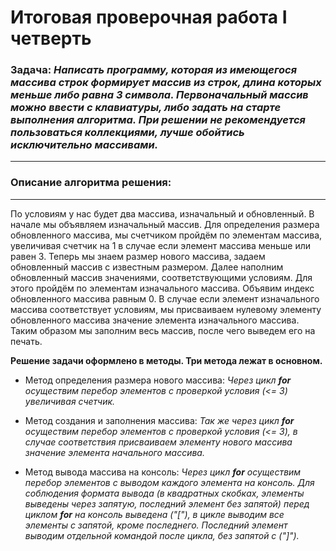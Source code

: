 # Итоговая проверочная работа I четверть

### **Задача**: _Написать программу, которая из имеющегося массива строк формирует массив из строк, длина которых меньше либо равна 3 символа. Первоначальный массив можно ввести с клавиатуры, либо задать на старте выполнения алгоритма. При решении не рекомендуется пользоваться коллекциями, лучше обойтись исключительно массивами._

___

### **Описание алгоритма решения**:
___
По условиям у нас будет два массива, изначальный и обновленный. В начале мы объявляем изначальный массив. Для определения размера обновленного массива, мы счетчиком пройдём по элементам массива, увеличивая счетчик на 1 в случае если элемент массива меньше или равен 3. Теперь мы знаем размер нового массива, задаем обновленный массив с известным размером. Далее наполним обновленный массив значениями, соответствующими условиям. Для этого пройдём по элементам изначального массива. Объявим индекс обновленного массива равным 0. В случае если элемент изначального массива соответствует условиям, мы присваиваем нулевому элементу обновленного массива значение элемента изначального массива. Таким образом мы заполним весь массив, после чего выведем его на печать.

**Решение задачи оформлено в методы. Три метода лежат в основном.**

* Метод определения размера нового массива: _Через цикл **for** осуществим перебор элементов с проверкой условия (<= 3) увеличивая счетчик._

* Метод создания и заполнения массива:
_Так же через цикл **for** осуществим перебор элементов с проверкой условия (<= 3), в случае соответствия присваиваем элементу нового массива значение элемента начального массива._

* Метод вывода массива на консоль:
_Через цикл **for** осуществим перебор элементов с выводом каждого элемента на консоль. Для соблюдения формата вывода (в квадратных скобках, элементы выведены через запятую, последний элемент без запятой) перед циклом **for** на консоль выведена ("["), в цикле выводим все элементы с запятой, кроме последнего. Последний элемент выводим отдельной командой после цикла, без запятой с ("]")._